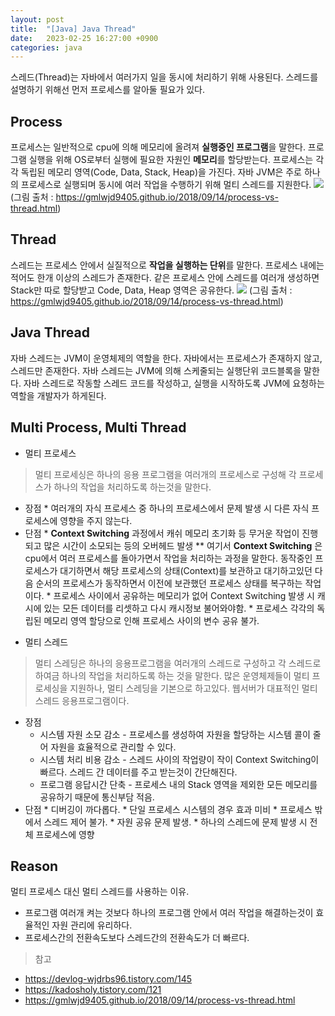 ```yaml
---
layout: post
title:  "[Java] Java Thread"
date:   2023-02-25 16:27:00 +0900
categories: java
---
```


스레드(Thread)는 자바에서 여러가지 일을 동시에 처리하기 위해 사용된다.
스레드를 설명하기 위해선 먼저 프로세스를 알아둘 필요가 있다.

## Process
프로세스는 일반적으로 cpu에 의해 메모리에 올려져 **실행중인 프로그램**을 말한다. 프로그램 실행을 위해 OS로부터 실행에 필요한 자원인 **메모리**를 할당받는다. 프로세스는 각각 독립된 메모리 영역(Code, Data, Stack, Heap)을 가진다. 
자바 JVM은 주로 하나의 프로세스로 실행되며 동시에 여러 작업을 수행하기 위해 멀티 스레드를 지원한다.
![](https://velog.velcdn.com/images/ghjeong/post/fb6a3778-e4df-4307-abf3-6e8a1eaf76a7/image.png) (그림 출처 : https://gmlwjd9405.github.io/2018/09/14/process-vs-thread.html)
## Thread
스레드는 프로세스 안에서 실질적으로 **작업을 실행하는 단위**를 말한다. 프로세스 내에는 적어도 한개 이상의 스레드가 존재한다. 같은 프로세스 안에 스레드를 여러개 생성하면 Stack만 따로 할당받고 Code, Data, Heap 영역은 공유한다. 
![](https://velog.velcdn.com/images/ghjeong/post/6c4028cd-2df8-4eb7-bb4f-27b141b6df67/image.png) (그림 출처 : https://gmlwjd9405.github.io/2018/09/14/process-vs-thread.html)

## Java Thread
자바 스레드는 JVM이 운영체제의 역할을 한다. 자바에서는 프로세스가 존재하지 않고, 스레드만 존재한다. 자바 스레드는 JVM에 의해 스케줄되는 실행단위 코드블록을 말한다. 자바 스레드로 작동할 스레드 코드를 작성하고, 실행을 시작하도록 JVM에 요청하는 역할을 개발자가 하게된다.

## Multi Process, Multi Thread
- 멀티 프로세스
> 멀티 프로세싱은 하나의 응용 프로그램을 여러개의 프로세스로 구성해 각 프로세스가 하나의 작업을 처리하도록 하는것을 말한다.
    
   * 장점
    * 여러개의 자식 프로세스 중 하나의 프로세스에서 문제 발생 시 다른 자식 프로세스에 영향을 주지 않는다.
   * 단점
    * **Context Switching** 과정에서 캐쉬 메모리 초기화 등 무거운 작업이 진행되고 많은 시간이 소모되는 등의 오버헤드 발생
   	** 여기서 **Context Switching** 은 cpu에서 여러 프로세스를 돌아가면서 작업을 처리하는 과정을 말한다. 동작중인 프로세스가 대기하면서 해당 프로세스의 상태(Context)를 보관하고 대기하고있던 다음 순서의 프로세스가 동작하면서 이전에 보관했던 프로세스 상태를 복구하는 작업이다.
    * 프로세스 사이에서 공유하는 메모리가 없어 Context Switching 발생 시 캐시에 있는 모든 데이터를 리셋하고 다시 캐시정보 불어와야함.
   	* 프로세스 각각의 독립된 메모리 영역 할당으로 인해 프로세스 사이의 변수 공유 불가. 
   
    
    
- 멀티 스레드
> 멀티 스레딩은 하나의 응용프로그램을 여러개의 스레드로 구성하고 각 스레드로 하여금 하나의 작업을 처리하도록 하는 것을 말한다. 많은 운영체제들이 멀티 프로세싱을 지원하나, 멀티 스레딩을 기본으로 하고있다. 웹서버가 대표적인 멀티 스레드 응용프로그램이다.
	
   * 장점
  	 * 시스템 자원 소모 감소 - 프로세스를 생성하여 자원을 할당하는 시스템 콜이 줄어 자원을 효율적으로 관리할 수 있다.
     * 시스템 처리 비용 감소 - 스레드 사이의 작업량이 작이 Context Switching이 빠르다. 스레드 간 데이터를 주고 받는것이 간단해진다.
     * 프로그램 응답시간 단축 - 프로세스 내의 Stack 영역을 제외한 모든 메모리를 공유하기 때문에 통신부담 적음.   
   * 단점
   	* 디버깅이 까다롭다.
    * 단일 프로세스 시스템의 경우 효과 미비
    * 프로세스 밖에서 스레드 제어 불가.
    * 자원 공유 문제 발생.
    * 하나의 스레드에 문제 발생 시 전체 프로세스에 영향
    
    
## Reason
멀티 프로세스 대신 멀티 스레드를 사용하는 이유.
 * 프로그램 여러개 켜는 것보다 하나의 프로그램 안에서 여러 작업을 해결하는것이 효율적인 자원 관리에 유리하다.
 * 프로세스간의 전환속도보다 스레드간의 전환속도가 더 빠르다.

>참고
- https://devlog-wjdrbs96.tistory.com/145
- https://kadosholy.tistory.com/121
- https://gmlwjd9405.github.io/2018/09/14/process-vs-thread.html
